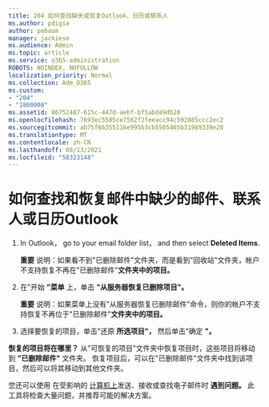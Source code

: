 ```yaml
---
title: 204 如何查找缺失或恢复Outlook、日历或联系人
ms.author: pdigia
author: pebaum
manager: jackiesm
ms.audience: Admin
ms.topic: article
ms.service: o365-administration
ROBOTS: NOINDEX, NOFOLLOW
localization_priority: Normal
ms.collection: Adm_O365
ms.custom:
- "204"
- "1800008"
ms.assetid: 86752487-615c-447d-aebf-bf5abd49db20
ms.openlocfilehash: 7693ec5585ce7562f2feeacc94c592885ccc2ec2
ms.sourcegitcommit: ab75f66355116e995b3cb5505465b31989339e28
ms.translationtype: MT
ms.contentlocale: zh-CN
ms.lasthandoff: 08/13/2021
ms.locfileid: "58323148"
---
```

# <a name="how-to-find-and-recover-missing-messages-contacts-or-calendar-items-in-outlook"></a>如何查找和恢复邮件中缺少的邮件、联系人或日历Outlook

1. In Outlook， go to your email folder list， and then select **Deleted Items**. 

    **重要** 说明：如果看不到"已删除邮件"文件夹，而是看到"回收站"文件夹，帐户不支持恢复不再在"已删除邮件"**文件夹中的项目。**

2. 在"开始 **"菜单** 上，单击 **"从服务器恢复已删除项目"。** 

    **重要** 说明：如果菜单上没有"从服务器恢复已删除邮件"命令，则你的帐户不支持恢复不再位于"已删除邮件"**文件夹中的项目。**

3. 选择要恢复的项目，单击"还原 **所选项目"，** 然后单击"确定 **"。**

**恢复的项目将在哪里？** 从"可恢复的项目"文件夹中恢复项目时，这些项目将移动到 **"已删除邮件"** 文件夹。 恢复项目后，可以在"已删除邮件"文件夹中找到该项目，然后可以将其移动到其他文件夹。

您还可以使用 在受影响的 [计算机上](https://aka.ms/SaRA-OutlookSendReceive)发送、接收或查找电子邮件时 **遇到问题。** 此工具将检查大量问题，并推荐可能的解决方案。
